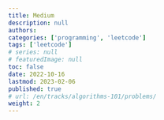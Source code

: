 ```yaml
---
title: Medium
description: null
authors:
categories: ['programming', 'leetcode']
tags: ['leetcode']
# series: null
# featuredImage: null
toc: false
date: 2022-10-16
lastmod: 2023-02-06
published: true
# url: /en/tracks/algorithms-101/problems/
weight: 2
---
```

